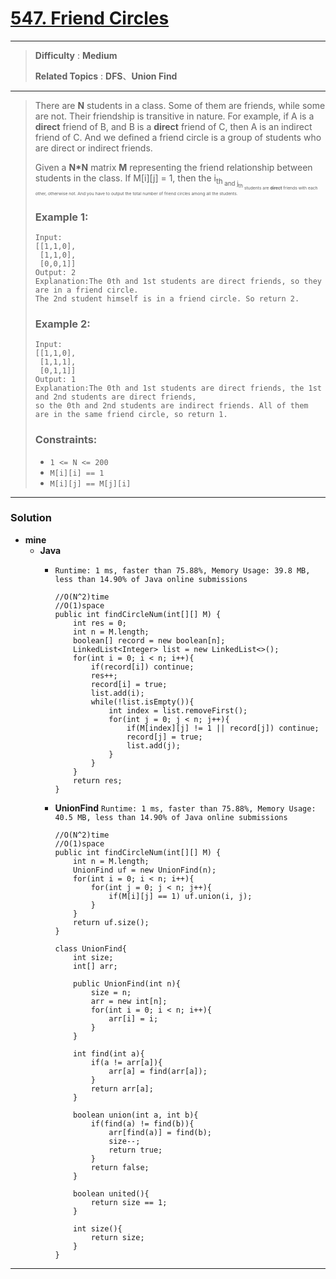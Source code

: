 # [547. Friend Circles](https://leetcode.com/problems/friend-circles/)

---

> **Difficulty** : **Medium**
>
> **Related Topics** : **DFS**、**Union Find**

---


> There are **N** students in a class. Some of them are friends, while some are not. Their friendship is transitive in nature.
> For example, if A is a **direct** friend of B, and B is a **direct** friend of C, then A is an indirect friend of C. And we defined a friend circle is a group of students who are direct or indirect friends.
>
> Given a **N*N** matrix **M** representing the friend relationship between students in the class. If M[i][j] = 1, then the i<sub>th<sub> and j<sub>th<sub> students are **direct** friends with each other, otherwise not. And you have to output the total number of friend circles among all the students.
>
> ### Example 1:
> ```
> Input:
> [[1,1,0],
>  [1,1,0],
>  [0,0,1]]
> Output: 2
> Explanation:The 0th and 1st students are direct friends, so they are in a friend circle.
> The 2nd student himself is in a friend circle. So return 2.
> ```
>
> ### Example 2:
> ```
> Input:
> [[1,1,0],
>  [1,1,1],
>  [0,1,1]]
> Output: 1
> Explanation:The 0th and 1st students are direct friends, the 1st and 2nd students are direct friends,
> so the 0th and 2nd students are indirect friends. All of them are in the same friend circle, so return 1.
> ```
>
>
> ### Constraints:
> * `1 <= N <= 200`
> * `M[i][i] == 1`
> * `M[i][j] == M[j][i]`

---


### Solution
* **mine**
  * **Java**
    * `Runtime: 1 ms, faster than 75.88%, Memory Usage: 39.8 MB, less than 14.90% of Java online submissions`
      ```
      //O(N^2)time
      //O(1)space
      public int findCircleNum(int[][] M) {
          int res = 0;
          int n = M.length;
          boolean[] record = new boolean[n];
          LinkedList<Integer> list = new LinkedList<>();
          for(int i = 0; i < n; i++){
              if(record[i]) continue;
              res++;
              record[i] = true;
              list.add(i);
              while(!list.isEmpty()){
                  int index = list.removeFirst();
                  for(int j = 0; j < n; j++){
                      if(M[index][j] != 1 || record[j]) continue;
                      record[j] = true;
                      list.add(j);
                  }
              }
          }
          return res;
      }
      ```

    * **UnionFind** `Runtime: 1 ms, faster than 75.88%, Memory Usage: 40.5 MB, less than 14.90% of Java online submissions`
      ```
      //O(N^2)time
      //O(1)space
      public int findCircleNum(int[][] M) {
          int n = M.length;
          UnionFind uf = new UnionFind(n);
          for(int i = 0; i < n; i++){
              for(int j = 0; j < n; j++){
                  if(M[i][j] == 1) uf.union(i, j);
              }
          }
          return uf.size();
      }

      class UnionFind{
          int size;
          int[] arr;

          public UnionFind(int n){
              size = n;
              arr = new int[n];
              for(int i = 0; i < n; i++){
                  arr[i] = i;
              }
          }

          int find(int a){
              if(a != arr[a]){
                  arr[a] = find(arr[a]);
              }
              return arr[a];
          }

          boolean union(int a, int b){
              if(find(a) != find(b)){
                  arr[find(a)] = find(b);
                  size--;
                  return true;
              }
              return false;
          }

          boolean united(){
              return size == 1;
          }

          int size(){
              return size;
          }
      }
      ```

---


